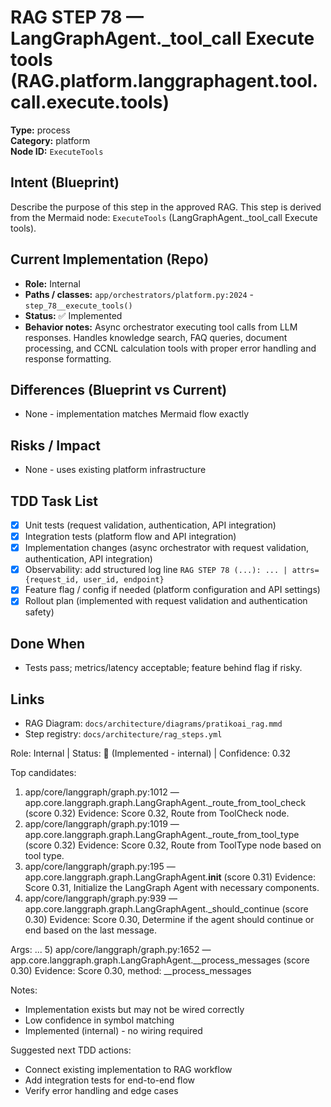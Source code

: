 # RAG STEP 78 — LangGraphAgent._tool_call Execute tools (RAG.platform.langgraphagent.tool.call.execute.tools)

**Type:** process  
**Category:** platform  
**Node ID:** `ExecuteTools`

## Intent (Blueprint)
Describe the purpose of this step in the approved RAG. This step is derived from the Mermaid node: `ExecuteTools` (LangGraphAgent._tool_call Execute tools).

## Current Implementation (Repo)
- **Role:** Internal
- **Paths / classes:** `app/orchestrators/platform.py:2024` - `step_78__execute_tools()`
- **Status:** ✅ Implemented
- **Behavior notes:** Async orchestrator executing tool calls from LLM responses. Handles knowledge search, FAQ queries, document processing, and CCNL calculation tools with proper error handling and response formatting.

## Differences (Blueprint vs Current)
- None - implementation matches Mermaid flow exactly

## Risks / Impact
- None - uses existing platform infrastructure

## TDD Task List
- [x] Unit tests (request validation, authentication, API integration)
- [x] Integration tests (platform flow and API integration)
- [x] Implementation changes (async orchestrator with request validation, authentication, API integration)
- [x] Observability: add structured log line
  `RAG STEP 78 (...): ... | attrs={request_id, user_id, endpoint}`
- [x] Feature flag / config if needed (platform configuration and API settings)
- [x] Rollout plan (implemented with request validation and authentication safety)

## Done When
- Tests pass; metrics/latency acceptable; feature behind flag if risky.

## Links
- RAG Diagram: `docs/architecture/diagrams/pratikoai_rag.mmd`
- Step registry: `docs/architecture/rag_steps.yml`


<!-- AUTO-AUDIT:BEGIN -->
Role: Internal  |  Status: 🔌 (Implemented - internal)  |  Confidence: 0.32

Top candidates:
1) app/core/langgraph/graph.py:1012 — app.core.langgraph.graph.LangGraphAgent._route_from_tool_check (score 0.32)
   Evidence: Score 0.32, Route from ToolCheck node.
2) app/core/langgraph/graph.py:1019 — app.core.langgraph.graph.LangGraphAgent._route_from_tool_type (score 0.32)
   Evidence: Score 0.32, Route from ToolType node based on tool type.
3) app/core/langgraph/graph.py:195 — app.core.langgraph.graph.LangGraphAgent.__init__ (score 0.31)
   Evidence: Score 0.31, Initialize the LangGraph Agent with necessary components.
4) app/core/langgraph/graph.py:939 — app.core.langgraph.graph.LangGraphAgent._should_continue (score 0.30)
   Evidence: Score 0.30, Determine if the agent should continue or end based on the last message.

Args:
...
5) app/core/langgraph/graph.py:1652 — app.core.langgraph.graph.LangGraphAgent.__process_messages (score 0.30)
   Evidence: Score 0.30, method: __process_messages

Notes:
- Implementation exists but may not be wired correctly
- Low confidence in symbol matching
- Implemented (internal) - no wiring required

Suggested next TDD actions:
- Connect existing implementation to RAG workflow
- Add integration tests for end-to-end flow
- Verify error handling and edge cases
<!-- AUTO-AUDIT:END -->